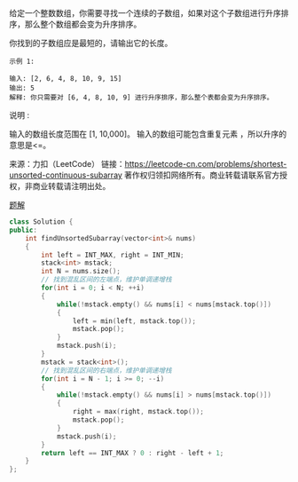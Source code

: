 给定一个整数数组，你需要寻找一个连续的子数组，如果对这个子数组进行升序排序，那么整个数组都会变为升序排序。

你找到的子数组应是最短的，请输出它的长度。

```
示例 1:

输入: [2, 6, 4, 8, 10, 9, 15]
输出: 5
解释: 你只需要对 [6, 4, 8, 10, 9] 进行升序排序，那么整个表都会变为升序排序。
```

说明 :

输入的数组长度范围在 [1, 10,000]。
输入的数组可能包含重复元素 ，所以升序的意思是<=。

来源：力扣（LeetCode）
链接：https://leetcode-cn.com/problems/shortest-unsorted-continuous-subarray
著作权归领扣网络所有。商业转载请联系官方授权，非商业转载请注明出处。

[题解](https://leetcode-cn.com/problems/shortest-unsorted-continuous-subarray/solution/zui-duan-wu-xu-lian-xu-zi-shu-zu-by-leetcode/)

```cpp
class Solution {
public:
    int findUnsortedSubarray(vector<int>& nums) 
    {
        int left = INT_MAX, right = INT_MIN;
        stack<int> mstack;
        int N = nums.size();
        // 找到混乱区间的左端点，维护单调递增栈
        for(int i = 0; i < N; ++i)
        {
            while(!mstack.empty() && nums[i] < nums[mstack.top()])
            {
                left = min(left, mstack.top());
                mstack.pop();
            }
            mstack.push(i);
        }
        mstack = stack<int>();
        // 找到混乱区间的右端点，维护单调递增栈
        for(int i = N - 1; i >= 0; --i)
        {
            while(!mstack.empty() && nums[i] > nums[mstack.top()])
            {
                right = max(right, mstack.top());
                mstack.pop();
            }
            mstack.push(i);
        }
        return left == INT_MAX ? 0 : right - left + 1;
    }
};
```

